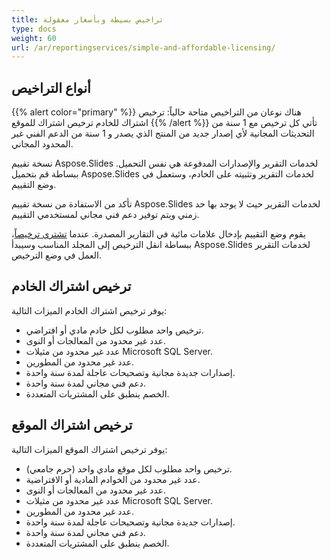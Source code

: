 ```yaml
---
title: تراخيص بسيطة وبأسعار معقولة
type: docs
weight: 60
url: /ar/reportingservices/simple-and-affordable-licensing/
---
```


## أنواع التراخيص 
{{% alert color="primary" %}} هناك نوعان من التراخيص متاحة حالياً: ترخيص اشتراك للخادم ترخيص اشتراك للموقع {{% /alert %}}
تأتي كل ترخيص مع 1 سنة من التحديثات المجانية لأي إصدار جديد من المنتج الذي يصدر و 1 سنة من الدعم الفني غير المحدود المجاني. 

نسخة تقييم Aspose.Slides لخدمات التقرير والإصدارات المدفوعة هي نفس التحميل. ببساطة قم بتحميل Aspose.Slides لخدمات التقرير وتثبيته على الخادم، وستعمل في وضع التقييم. 


تأكد من الاستفادة من نسخة تقييم Aspose.Slides لخدمات التقرير حيث لا يوجد بها حد زمني ويتم توفير دعم فني مجاني لمستخدمي التقييم. 


يقوم وضع التقييم بإدخال علامات مائية في التقارير المصدرة. عندما [تشتري ترخيصاً](https://purchase.aspose.com/buy)، ببساطة انقل الترخيص إلى المجلد المناسب وسيبدأ Aspose.Slides لخدمات التقرير العمل في وضع الترخيص. 
## **ترخيص اشتراك الخادم**
يوفر ترخيص اشتراك الخادم الميزات التالية:

- ترخيص واحد مطلوب لكل خادم مادي أو افتراضي.
- عدد غير محدود من المعالجات أو النوى.
- عدد غير محدود من مثيلات Microsoft SQL Server.
- عدد غير محدود من المطورين.
- إصدارات جديدة مجانية وتصحيحات عاجلة لمدة سنة واحدة.
- دعم فني مجاني لمدة سنة واحدة.
- الخصم ينطبق على المشتريات المتعددة.
## **ترخيص اشتراك الموقع**
يوفر ترخيص اشتراك الموقع الميزات التالية:

- ترخيص واحد مطلوب لكل موقع مادي واحد (حرم جامعي).
- عدد غير محدود من الخوادم المادية أو الافتراضية.
- عدد غير محدود من المعالجات أو النوى.
- عدد غير محدود من مثيلات Microsoft SQL Server.
- عدد غير محدود من المطورين.
- إصدارات جديدة مجانية وتصحيحات عاجلة لمدة سنة واحدة.
- دعم فني مجاني لمدة سنة واحدة.
- الخصم ينطبق على المشتريات المتعددة.
